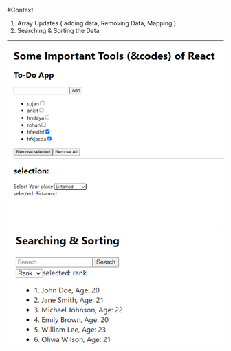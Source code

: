 #Context
1. Array Updates ( adding data, Removing Data, Mapping )
2. Searching & Sorting the Data

![Img](https://github.com/sujanpuri/React-Tools/blob/master/Screenshot%202024-09-13%20101437.png)
![Img](https://github.com/sujanpuri/React-Tools/blob/master/Screenshot%202024-09-13%20233547.png)
